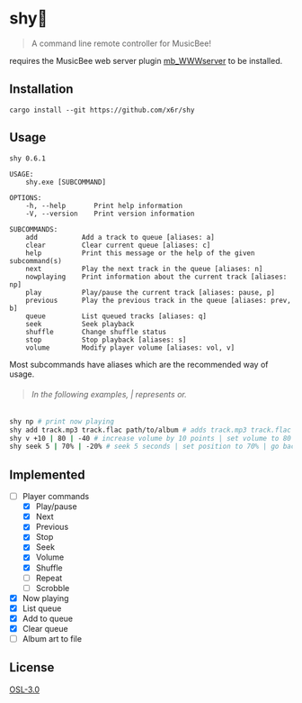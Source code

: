 # shy🍂

> A command line remote controller for MusicBee!

<!-- temporairly linked to my fork of a fork until Cynosphere/mb_WWWserver#1 gets merged (if ever) -->

requires the MusicBee web server plugin [mb_WWWserver](https://github.com/x6r/mb_WWWserver) to be installed.

## Installation

```
cargo install --git https://github.com/x6r/shy
```

## Usage

```
shy 0.6.1

USAGE:
    shy.exe [SUBCOMMAND]

OPTIONS:
    -h, --help       Print help information
    -V, --version    Print version information

SUBCOMMANDS:
    add           Add a track to queue [aliases: a]
    clear         Clear current queue [aliases: c]
    help          Print this message or the help of the given subcommand(s)
    next          Play the next track in the queue [aliases: n]
    nowplaying    Print information about the current track [aliases: np]
    play          Play/pause the current track [aliases: pause, p]
    previous      Play the previous track in the queue [aliases: prev, b]
    queue         List queued tracks [aliases: q]
    seek          Seek playback
    shuffle       Change shuffle status
    stop          Stop playback [aliases: s]
    volume        Modify player volume [aliases: vol, v]
```

Most subcommands have aliases which are the recommended way of usage.

> ###### In the following examples, | represents or.

```sh
shy np # print now playing
shy add track.mp3 track.flac path/to/album # adds track.mp3 track.flac and valid audio files in album directory to queue
shy v +10 | 80 | -40 # increase volume by 10 points | set volume to 80 | decrease volume by 40
shy seek 5 | 70% | -20% # seek 5 seconds | set position to 70% | go back 20%
```

## Implemented

- [ ] Player commands
  - [x] Play/pause
  - [x] Next
  - [x] Previous
  - [x] Stop
  - [x] Seek
  - [x] Volume
  - [x] Shuffle
  - [ ] Repeat
  - [ ] Scrobble
- [x] Now playing
- [x] List queue
- [x] Add to queue
- [x] Clear queue
- [ ] Album art to file

## License

[OSL-3.0](LICENSE)
